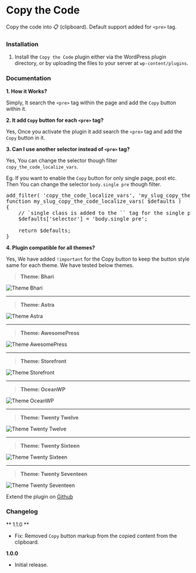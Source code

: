 # Copy the Code

Copy the code into 📋 (clipboard). Default support added for <code>&lt;pre&gt;</code> tag.

### Installation

1. Install the <code>Copy the Code</code> plugin either via the WordPress plugin directory, or by uploading the files to your server at <code>wp-content/plugins</code>.

### Documentation

**1. How it Works?**

Simply, It search the `<pre>` tag within the page and add the `Copy` button within it.

**2. It add `Copy` button for each `<pre>` tag?**

Yes, Once you activate the plugin it add search the `<pre>` tag and add the `Copy` button in it.

**3. Can I use another selector instead of `<pre>` tag?**

Yes, You can change the selector though filter `copy_the_code_localize_vars`.

Eg. If you want to enable the `Copy` button for only single page, post etc. Then You can change the selector `body.single pre` though filter.

<pre>
add_filter( 'copy_the_code_localize_vars', 'my_slug_copy_the_code_localize_vars' );
function my_slug_copy_the_code_localize_vars( $defaults )
{
	// `single class is added to the `<body>` tag for the single page, post etc.
	$defaults['selector'] = 'body.single pre';

	return $defaults;	
}
</pre>

**4. Plugin compatible for all themes?**

Yes, We have added `!important` for the Copy button to keep the button style same for each theme. We have tested below themes.

> **Theme: Bhari**

![Theme Bhari](https://i.imgur.com/1besqBgl.jpg)

---

> **Theme: Astra**

![Theme Astra](https://i.imgur.com/EvlMrMHl.jpg)

---

> **Theme: AwesomePress**

![Theme AwesomePress](https://i.imgur.com/ZODBLeO.png)

---

> **Theme: Storefront**

![Theme Storefront](https://i.imgur.com/tTCQKW4l.jpg)

---

> **Theme: OceanWP**

![Theme OceanWP](https://i.imgur.com/jmFoqFxl.jpg)

---

> **Theme: Twenty Twelve**

![Theme Twenty Twelve](https://i.imgur.com/CkeCs3Yl.jpg)

---

> **Theme: Twenty Sixteen**

![Theme Twenty Sixteen](https://i.imgur.com/yyXlL9Vl.jpg)

---

> **Theme: Twenty Seventeen**

![Theme Twenty Seventeen](https://i.imgur.com/JpxA9ALl.jpg)

Extend the plugin on [Github](https://github.com/maheshwaghmare/copy-the-code/)

### Changelog


** 1.1.0 **

- Fix: Removed `Copy` button markup from the copied content from the clipboard.

**1.0.0**

- Initial release.
